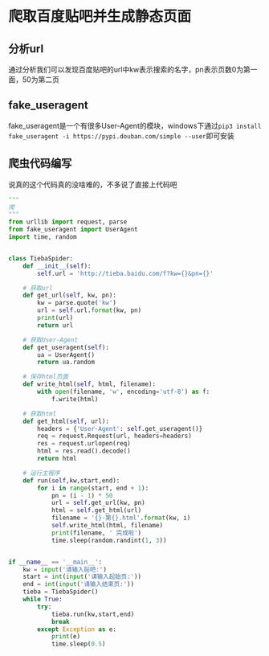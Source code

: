 # 爬取百度贴吧并生成静态页面

## 分析url

通过分析我们可以发现百度贴吧的url中kw表示搜索的名字，pn表示页数0为第一面，50为第二页

## fake_useragent

 fake_useragent是一个有很多User-Agent的模块，windows下通过`pip3 install fake_useragent -i https://pypi.douban.com/simple --user`即可安装
 
## 爬虫代码编写

说真的这个代码真的没啥难的，不多说了直接上代码吧

```python
"""
爬
"""
from urllib import request, parse
from fake_useragent import UserAgent
import time, random


class TiebaSpider:
    def __init__(self):
        self.url = 'http://tieba.baidu.com/f?kw={}&pn={}'

    # 获取url
    def get_url(self, kw, pn):
        kw = parse.quote('kw')
        url = self.url.format(kw, pn)
        print(url)
        return url

    # 获取User-Agent
    def get_useragent(self):
        ua = UserAgent()
        return ua.random

    # 保存html页面
    def write_html(self, html, filename):
        with open(filename, 'w', encoding='utf-8') as f:
            f.write(html)

    # 获取html
    def get_html(self, url):
        headers = {'User-Agent': self.get_useragent()}
        req = request.Request(url, headers=headers)
        res = request.urlopen(req)
        html = res.read().decode()
        return html

    # 运行主程序
    def run(self,kw,start,end):
        for i in range(start, end + 1):
            pn = (i - 1) * 50
            url = self.get_url(kw, pn)
            html = self.get_html(url)
            filename = '{}-第{}.html'.format(kw, i)
            self.write_html(html, filename)
            print(filename, ' 完成啦')
            time.sleep(random.randint(1, 3))


if __name__ == '__main__':
    kw = input('请输入贴吧:')
    start = int(input('请输入起始页:'))
    end = int(input('请输入结束页:'))
    tieba = TiebaSpider()
    while True:
        try:
            tieba.run(kw,start,end)
            break
        except Exception as e:
            print(e)
            time.sleep(0.5)
```
